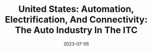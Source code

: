 ---
category:
- .nan
date: 2023-07-05
keyword_suggestion: ubuntu install docker
post_inspiration: https://www.mondaq.com/unitedstates/patent/1307482/automation-electrification-and-connectivity-the-auto-industry-in-the-itc
silot_terms: digital automation
title: 'United States: <b>Automation</b>, Electrification, And Connectivity: The Auto
  Industry In The ITC'
---